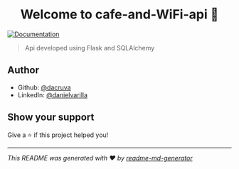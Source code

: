 <h1 align="center">Welcome to cafe-and-WiFi-api 👋</h1>
<p>
  <a href="https://documenter.getpostman.com/view/8744301/2sA3rwLZ4D" target="_blank">
    <img alt="Documentation" src="https://img.shields.io/badge/documentation-yes-brightgreen.svg" />
  </a>
</p>

> Api developed using Flask and SQLAlchemy

## Author

* Github: [@dacruva](https://github.com/dacruva)
* LinkedIn: [@danielvarilla](https://linkedin.com/in/danielvarilla)

## Show your support

Give a ⭐️ if this project helped you!

***
_This README was generated with ❤️ by [readme-md-generator](https://github.com/kefranabg/readme-md-generator)_